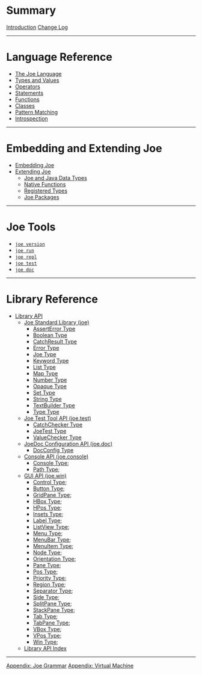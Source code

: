 # Summary

[Introduction](introduction.md)
[Change Log](changes.md)

---

# Language Reference

- [The Joe Language](language.md)
- [Types and Values](types.md)
- [Operators](operators.md)
- [Statements](statements.md)
- [Functions](functions.md)
- [Classes](classes.md)
- [Pattern Matching](patterns.md)
- [Introspection](introspection.md)

---

# Embedding and Extending Joe
- [Embedding Joe](embedding/embedding.md)
- [Extending Joe](extending/extending.md)
  - [Joe and Java Data Types](extending/java_types.md)
  - [Native Functions](extending/native_functions.md)
  - [Registered Types](extending/registered_types.md)
  - [Joe Packages](extending/packages.md)
  
---

# Joe Tools
- [`joe version`](joe_version.md)
- [`joe run`](joe_run.md)
- [`joe repl`](joe_repl.md)
- [`joe test`](joe_test.md)
- [`joe doc`](joe_doc.md)
 
---
 
# Library Reference

- [Library API](library/index.md)
  - [Joe Standard Library (joe)](./library/pkg.joe.md)
    - [AssertError Type](./library/type.joe.AssertError.md)
    - [Boolean Type](./library/type.joe.Boolean.md)
    - [CatchResult Type](./library/type.joe.CatchResult.md)
    - [Error Type](./library/type.joe.Error.md)
    - [Joe Type](./library/type.joe.Type.md)
    - [Keyword Type](./library/type.joe.Keyword.md)
    - [List Type](./library/type.joe.List.md)
    - [Map Type](./library/type.joe.Map.md)
    - [Number Type](./library/type.joe.Number.md)
    - [Opaque Type](./library/type.joe.Opaque.md)
    - [Set Type](./library/type.joe.Set.md)
    - [String Type](./library/type.joe.String.md)
    - [TextBuilder Type](./library/type.joe.TextBuilder.md)
    - [Type Type](./library/type.joe.Type.md)
  - [Joe Test Tool API (joe.test)](./library/pkg.joe.test.md)
    - [CatchChecker Type](./library/type.joe.test.CatchChecker.md)
    - [JoeTest Type](./library/type.joe.test.JoeTest.md)
    - [ValueChecker Type](./library/type.joe.test.ValueChecker.md)
  - [JoeDoc Configuration API (joe.doc)](./library/pkg.joe.doc.md)
    - [DocConfig Type](./library/type.joe.doc.DocConfig.md)
  - [Console API (joe.console)](./library/pkg.joe.console.md)
    - [Console Type](library/type.joe.console.Console.md);
    - [Path Type](library/type.joe.console.Path.md);
  - [GUI API (joe.win)](./library/pkg.joe.win.md)
    - [Control Type](library/type.joe.win.Control.md);
    - [Button Type](library/type.joe.win.Button.md);
    - [GridPane Type](library/type.joe.win.GridPane.md);
    - [HBox Type](library/type.joe.win.HBox.md);
    - [HPos Type](library/type.joe.win.HPos.md);
    - [Insets Type](library/type.joe.win.Insets.md);
    - [Label Type](library/type.joe.win.Label.md);
    - [ListView Type](library/type.joe.win.ListView.md);
    - [Menu Type](library/type.joe.win.Menu.md);
    - [MenuBar Type](library/type.joe.win.MenuBar.md);
    - [MenuItem Type](library/type.joe.win.MenuItem.md);
    - [Node Type](library/type.joe.win.Node.md);
    - [Orientation Type](library/type.joe.win.Orientation.md);
    - [Pane Type](library/type.joe.win.Pane.md);
    - [Pos Type](library/type.joe.win.Pos.md);
    - [Priority Type](library/type.joe.win.Priority.md);
    - [Region Type](library/type.joe.win.Region.md);
    - [Separator Type](library/type.joe.win.Separator.md);
    - [Side Type](library/type.joe.win.Side.md);
    - [SplitPane Type](library/type.joe.win.SplitPane.md);
    - [StackPane Type](library/type.joe.win.StackPane.md);
    - [Tab Type](library/type.joe.win.Tab.md);
    - [TabPane Type](library/type.joe.win.TabPane.md);
    - [VBox Type](library/type.joe.win.VBox.md);
    - [VPos Type](library/type.joe.win.VPos.md);
    - [Win Type](library/type.joe.win.Win.md);
  - [Library API Index](./library/index.md)

---

[Appendix: Joe Grammar](grammar.md)
[Appendix: Virtual Machine](vm.md)